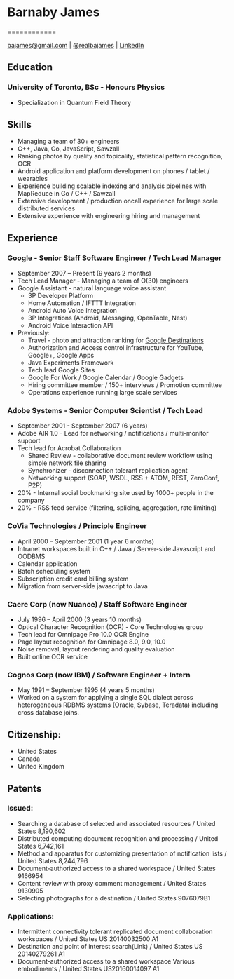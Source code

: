 # Barnaby James
============

bajames@gmail.com |  [@realbajames](http://twitter.com/realbajames) | [LinkedIn](http://www.linkedin.com/in/barnabyjames)

## Education
### University of Toronto, BSc - Honours Physics
* Specialization in Quantum Field Theory

## Skills
* Managing a team of 30+ engineers
* C++, Java, Go, JavaScript, Sawzall
* Ranking photos by quality and topicality, statistical pattern recognition, OCR
* Android application and platform development on phones / tablet / wearables
* Experience building scalable indexing and analysis pipelines with MapReduce in Go / C++ / Sawzall
* Extensive development / production oncall experience for large scale distributed services
* Extensive experience with engineering hiring and management

## Experience
### Google - Senior Staff Software Engineer / Tech Lead Manager
* September 2007 – Present (9 years 2 months)
* Tech Lead Manager - Managing a team of O(30) engineers 
* Google Assistant - natural language voice assistant
    * 3P Developer Platform
    * Home Automation / IFTTT Integration
    * Android Auto Voice Integration
    * 3P Integrations (Android, Messaging, OpenTable, Nest)
    * Android Voice Interaction API
* Previously:
    * Travel - photo and attraction ranking for [Google Destinations](https://www.google.com/destination/compare?q=usa+destinations&espv=2&biw=1436&bih=803&site=search&output=search&dest_mid=/m/09c7w0&sa=X&ved=0ahUKEwj8oeah59HPAhUW12MKHXXeB7YQ6tEBCCsoBTAA)
    * Authorization and Access control infrastructure for YouTube, Google+, Google Apps
    * Java Experiments Framework
    * Tech lead Google Sites
    * Google For Work / Google Calendar / Google Gadgets
    * Hiring committee member / 150+ interviews / Promotion committee
    * Operations experience running large scale services

### Adobe Systems - Senior Computer Scientist / Tech Lead
* September 2001 - September 2007 (6 years)
* Adobe AIR 1.0 - Lead for networking / notifications / multi-monitor support
* Tech lead for Acrobat Collaboration
  * Shared Review - collaborative document review workflow using simple network file sharing
  * Synchronizer - disconnection tolerant replication agent
  * Networking support (SOAP, WSDL, RSS + ATOM, REST, ZeroConf, P2P)
* 20% - Internal social bookmarking site used by 1000+ people in the company
* 20% - RSS feed service (filtering, splicing, aggregation, rate limiting)

### CoVia Technologies / Principle Engineer
* April 2000 – September 2001 (1 year 6 months)
* Intranet workspaces built in C++ / Java / Server-side Javascript and OODBMS
* Calendar application
* Batch scheduling system
* Subscription credit card billing system
* Migration from server-side javascript to Java

### Caere Corp (now Nuance) / Staff Software Engineer
* July 1996 – April 2000 (3 years 10 months)
* Optical Character Recognition (OCR) - Core Technologies group
* Tech lead for Omnipage Pro 10.0 OCR Engine
* Page layout recognition for Omnipage 8.0, 9.0, 10.0
* Noise removal, layout rendering and quality evaluation
* Built online OCR service

### Cognos Corp (now IBM) / Software Engineer + Intern
* May 1991 – September 1995 (4 years 5 months)
* Worked on a system for applying a single SQL dialect across heterogeneous RDBMS systems (Oracle, Sybase, Teradata) including cross database joins.

## Citizenship:
* United States
* Canada
* United Kingdom

## Patents
### Issued:
* Searching a database of selected and associated resources / United States 8,190,602
* Distributed computing document recognition and processing / United States 6,742,161
* Method and apparatus for customizing presentation of notification lists / United States 8,244,796
* Document-authorized access to a shared workspace / United States 9166954
* Content review with proxy comment management / United States 9130905
* Selecting photographs for a destination / United States 9076079B1

### Applications:
* Intermittent connectivity tolerant replicated document collaboration workspaces / United States US 20140032500 A1
* Destination and point of interest search(Link) / United States US 20140279261 A1
* Document-authorized access to a shared workspace Various embodiments / United States US20160014097 A1